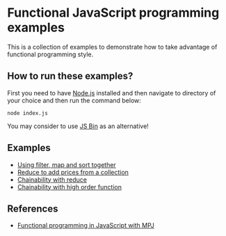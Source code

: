 # Functional JavaScript programming examples

This is a collection of examples to demonstrate how to take advantage of functional programming style.

## How to run these examples?

First you need to have [Node.js](https://nodejs.org/en/) installed and then navigate to directory of your choice and then run the command below: 

`node index.js`

You may consider to use [JS Bin](http://jsbin.com/?js,console) as an alternative!

## Examples

 - [Using filter, map and sort together](filter-map-sort/index.js)
 - [Reduce to add prices from a collection](sum-with-reduce/index.js)
 - [Chainability with reduce](chainability-with-reduce/index.js)
 - [Chainability with high order function](chainability-high-order-functions/index.js)
 
## References
 
 - [Functional programming in JavaScript with MPJ](https://www.youtube.com/playlist?list=PL0zVEGEvSaeEd9hlmCXrk5yUyqUag-n84)
